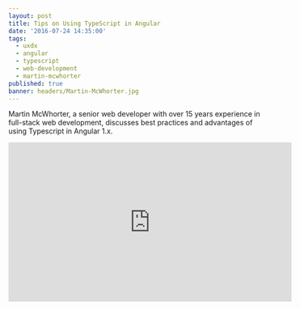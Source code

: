 ```yaml
---
layout: post
title: Tips on Using TypeScript in Angular
date: '2016-07-24 14:35:00'
tags:
  - uxdx
  - angular
  - typescript
  - web-development
  - martin-mcwhorter
published: true
banner: headers/Martin-McWhorter.jpg
---
```


Martin McWhorter, a senior web developer with over 15 years experience in full-stack web development, discusses best practices and advantages of using Typescript in Angular 1.x.

<iframe width="560" height="315" src="https://www.youtube.com/embed/ssa5Lddp-Gk?list=PLrcV9QFxxPbA-uS6Q-orAevXcwNT4gmhJ" frameborder="0" allowfullscreen></iframe>

